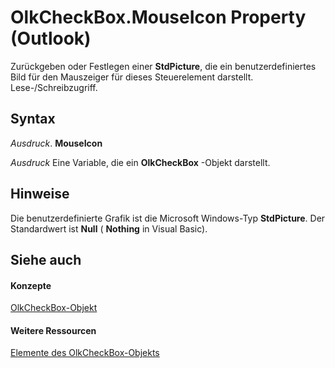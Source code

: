 
# OlkCheckBox.MouseIcon Property (Outlook)

Zurückgeben oder Festlegen einer  **StdPicture**, die ein benutzerdefiniertes Bild für den Mauszeiger für dieses Steuerelement darstellt. Lese-/Schreibzugriff.


## Syntax

 _Ausdruck_. **MouseIcon**

 _Ausdruck_ Eine Variable, die ein **OlkCheckBox** -Objekt darstellt.


## Hinweise

Die benutzerdefinierte Grafik ist die Microsoft Windows-Typ  **StdPicture**. Der Standardwert ist **Null** ( **Nothing** in Visual Basic).


## Siehe auch


#### Konzepte


[OlkCheckBox-Objekt](79460205-a604-7011-a9b3-14e651807f09.md)
#### Weitere Ressourcen


[Elemente des OlkCheckBox-Objekts](http://msdn.microsoft.com/library/acf62b06-215d-6b2b-57b0-ccbfd0c92aed%28Office.15%29.aspx)